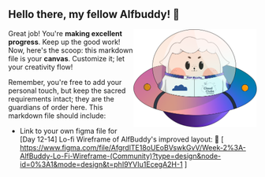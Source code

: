 ## Hello there, my fellow Alfbuddy! 💖

<img align="right" width="250px" src="../../assets/alf/alf-ufo.png">

Great job! You're **making excellent progress**. Keep up the good work! Now, here's the scoop: this markdown file is your **canvas**. Customize it; let your creativity flow!

Remember, you're free to add your personal touch, but keep the sacred requirements intact; they are the guardians of order here. This markdown file should include:
- Link to your own figma file for [Day 12-14] Lo-fi Wireframe of AlfBuddy's improved layout:
🚀 [ https://www.figma.com/file/AfgrdlTE18oUEoBVswkGvV/Week-2%3A-AlfBuddy-Lo-Fi-Wireframe-(Community)?type=design&node-id=0%3A1&mode=design&t=phI9YVIu1EcegA2H-1 ]